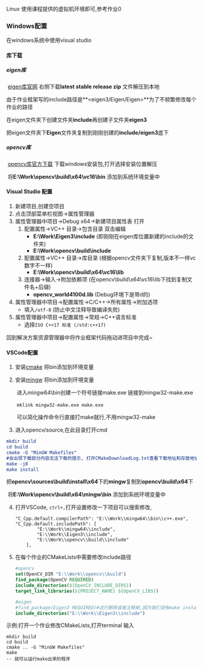 Linux 使用课程提供的虚拟机环境即可,参考作业0

### Windows配置

在windows系统中使用visual studio

#### 库下载

##### 	eigen库

​		[eigen库官网](https://eigen.tuxfamily.org/index.php?title=Main_Page) 右侧下载**latest stable release zip** 文件解压到本地

​		由于作业框架写的include路径是**<eigen3/Eigen/Eigen>**为了不频繁修改每个作业的路径

​		在eigen文件夹下创建文件夹**include**再创建子文件夹**eigen3**

​		把eigen文件夹下**Eigen**文件夹复制到刚刚创建的**include/eigen3**底下

##### 	opencv库

​		[opencv库官方下载](https://opencv.org/releases/) 下载windows安装包,打开选择安装位置解压

​		将**E:\Work\opencv\build\x64\vc16\bin** 添加到系统环境变量中

#### Visual Studio 配置

1. 新建项目,创建空项目
2. 点击顶部菜单栏视图->属性管理器
3. 属性管理器中项目->Debug x64->新建项目属性表 打开
   1. 配置属性->VC++ 目录->包含目录 双击编辑
      - **E:\Work\Eigen3\include**  (即刚刚在eigen库位置新建的include的文件夹)
      - **E:\Work\opencv\build\include**
   2. 配置属性->VC++ 目录->库目录  (根据opencv文件夹下复制,版本不一样vc数字不一样)
      - **E:\Work\opencv\build\x64\vc16\lib**  
   3. 连接器->输入->附加依赖项  (在opencv\build\x64\vc16\lib下找到复制文件名+后缀)
      - **opencv_world4100d.lib**   (Debug环境下是带d的)
4. 属性管理器中项目->配置属性->C/C++->所有属性->附加选项
   - 填入`/utf-8`	(防止中文注释导致编译失败)
5. 属性管理器中项目->配置属性->常规->C++语言标准 
   - 选择`ISO C++17 标准 (/std:c++17)`

回到解决方案资源管理器中将作业框架代码拖动进项目中完成~

#### VSCode配置

1. 安装[cmake](https://github.com/Kitware/CMake) 将bin添加到环境变量

2. 安装[mingw](https://github.com/niXman/mingw-builds-binaries/releases) 将bin添加到环境变量

   ​	进入mingw64\bin创建一个符号链接make.exe 链接到mingw32-make.exe 

   ​	`mklink mingw32-make.exe make.exe`

   ​	可以简化操作命令行直接打make就行,不用mingw32-make

3. 进入opencv/source,在此目录打开cmd

```cmake
mkdir build
cd build
cmake -G "MinGW Makefiles"
#会出现下载部分内容无法下载的提示, 打开CMakeDownloadLog.txt查看下载地址和存放地址, 下载后重新执行上面cmake指令后继续
make -j8
make install
```

​			把**opencv\sources\build\install\x64**下的**mingw**复制到**opencv\build\x64**下

​			将**E:\Work\opencv\build\x64\mingw\bin** 添加到系统环境变量中

4. 打开VSCode, `ctrl+,`打开设置修改一下项目可以搜索修改,

   ```
   "C_Cpp.default.compilerPath": "E:\\Work\\mingw64\\bin\\c++.exe",
   "C_Cpp.default.includePath": [
           "E:\\Work\\mingw64\\include",
           "E:\\Work\\Eigen3\\include",
           "E:\\Work\\opencv\\build\\include"
       ],
   ```

   

5. 在每个作业的CMakeLists中需要修改include路径

   ```cmake
   #opencv
   set(OpenCV_DIR "E:\\Work\\opencv\\build")
   find_package(OpenCV REQUIRED)
   include_directories(${OpenCV_INCLUDE_DIRS})
   target_link_libraries(${PROJECT_NAME} ${OpenCV_LIBS})
   
   #eigen
   #find_package(Eigen3 REQUIRED)#这行删除或者注释掉,因为我们没有make install等操作
   include_directories("E:\\Work\\Eigen3\\include")
   ```

示例:打开一个作业修改CMakeLists,打开terminal 输入

```
mkdir build
cd build
cmake .. -G "MinGW Makefiles"
make
-- 就可以运行make出来的程序
```

